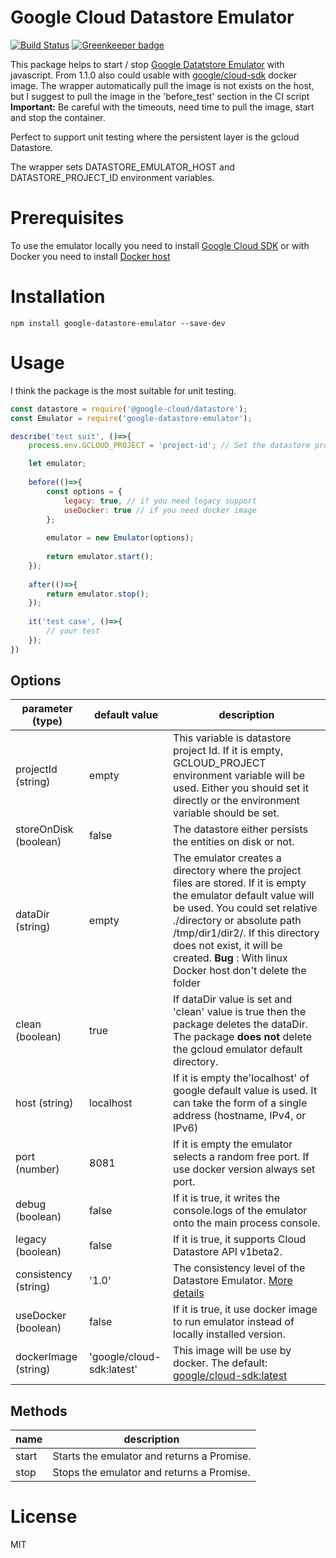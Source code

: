 Google Cloud Datastore Emulator
===============================

[![Build Status](https://travis-ci.org/ert78gb/google-datastore-emulator.svg?branch=master)](https://travis-ci.org/ert78gb/google-datastore-emulator)
[![Greenkeeper badge](https://badges.greenkeeper.io/ert78gb/google-datastore-emulator.svg)](https://greenkeeper.io/)

This package helps to start / stop [Google Datatstore Emulator](https://cloud.google.com/sdk/gcloud/reference/beta/emulators/datastore/) with javascript.
From 1.1.0 also could usable with [google/cloud-sdk](https://hub.docker.com/r/google/cloud-sdk/) docker image. 
The wrapper automatically pull the image is not exists on the host, but I suggest to pull the image in the 'before_test' section in the CI script 
**Important:** Be careful with the timeouts, need time to pull the image, start and stop the container.

Perfect to support unit testing where the persistent layer is the gcloud Datastore.

The wrapper sets DATASTORE_EMULATOR_HOST and DATASTORE_PROJECT_ID environment variables.

# Prerequisites
To use the emulator locally you need to install [Google Cloud SDK](https://cloud.google.com/sdk/downloads) or
with Docker you need to install [Docker host](https://www.docker.com/community-edition)  


# Installation
```
npm install google-datastore-emulator --save-dev
```

# Usage
I think the package is the most suitable for unit testing.
 
```javascript
const datastore = require('@google-cloud/datastore');
const Emulator = require('google-datastore-emulator');

describe('test suit', ()=>{
    process.env.GCLOUD_PROJECT = 'project-id'; // Set the datastore project Id globally

    let emulator;
    
    before(()=>{
        const options = {
            legacy: true, // if you need legacy support
            useDocker: true // if you need docker image
        };
        
        emulator = new Emulator(options);
        
        return emulator.start();
    });
    
    after(()=>{
        return emulator.stop();
    });
    
    it('test case', ()=>{
        // your test
    });
})

```

## Options

parameter (type) | default value | description
---------- | --------------- | -------------------
projectId (string) | empty | This variable is datastore project Id. If it is empty, GCLOUD_PROJECT environment variable will be used. Either you should set it directly or the environment variable should be set.
storeOnDisk (boolean) | false | The datastore either persists the entities on disk or not.
dataDir (string) | empty | The emulator creates a directory where the project files are stored. If it is empty the emulator default value will be used. You could set relative ./directory or absolute path /tmp/dir1/dir2/. If this directory does not exist, it will be created. **Bug** : With linux Docker host don't delete the folder
clean (boolean) | true | If dataDir value is set and 'clean' value is true then the package deletes the dataDir. The package **does not** delete the gcloud emulator default directory. 
host (string) | localhost | If it is empty the'localhost' of google default value is used. It can take the form of a single address (hostname, IPv4, or IPv6)
port (number) | 8081 | If it is empty the emulator selects a random free port. If use docker version always set port.
debug (boolean) | false | If it is true, it writes the console.logs of the emulator onto the main process console.
legacy (boolean) | false | If it is true, it supports Cloud Datastore API v1beta2.
consistency (string) | '1.0' | The consistency level of the Datastore Emulator. [More details](https://cloud.google.com/sdk/gcloud/reference/beta/emulators/datastore/start) 
useDocker (boolean) | false | If it is true, it use docker image to run emulator instead of locally installed version.
dockerImage (string) | 'google/cloud-sdk:latest' | This image will be use by docker. The default: [google/cloud-sdk:latest](https://hub.docker.com/r/google/cloud-sdk/)

## Methods

name | description
-----|------------
start | Starts the emulator and returns a Promise.
stop | Stops the emulator and returns a Promise.

# License

MIT
